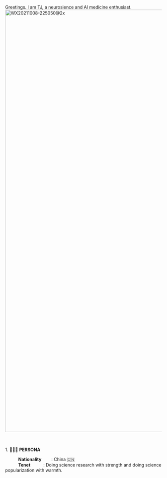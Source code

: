 <br>
Greetings. I am TJ, a neurosience and AI medicine enthusiast. <br> 

<img width="1357" alt="WX20211008-225050@2x" src="https://user-images.githubusercontent.com/42596180/182818376-f3f92f84-dda3-4f07-82cb-2856346e1786.png">

<br><br>1.  👩🏻‍💻 **PERSONA**<br>

&emsp;&emsp;&emsp;**Nationality**&emsp;&emsp;&nbsp;:  China 🇨🇳<br>
&emsp;&emsp;&emsp;**Tenet**&emsp;&emsp;&emsp;:  Doing science research with strength and doing science popularization with warmth. <br>

<!--
**brain-tangjie/brain-tangjie** is a ✨ _special_ ✨ repository because its `README.md` (this file) appears on your GitHub profile.

Here are some ideas to get you started:



- 🔭 I’m currently working on ...
- 🌱 I’m currently learning ...
- 👯 I’m looking to collaborate on ...
- 🤔 I’m looking for help with ...
- 💬 Ask me about ...
- 📫 How to reach me: ...
- 😄 Pronouns: ...
- ⚡ Fun fact: ...
-->
